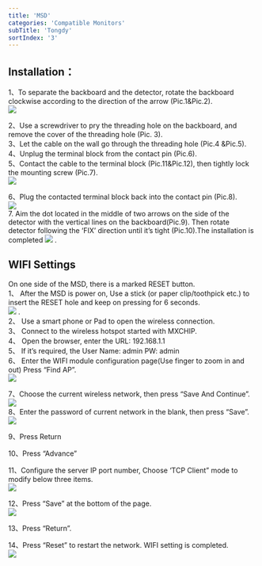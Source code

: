 ```yaml
---
title: 'MSD'
categories: 'Compatible Monitors'
subTitle: 'Tongdy'
sortIndex: '3'
---
```

## Installation：  
1、To separate the backboard and the detector, rotate the backboard clockwise according to the direction of the arrow (Pic.1&Pic.2).    
![](https://user-images.githubusercontent.com/26155270/30017246-075e87d0-918b-11e7-9260-b615580e1af3.png)   
    
2、Use a screwdriver to pry the threading hole on the backboard, and remove the cover of the threading hole (Pic. 3).  
3、Let the cable on the wall go through the threading hole (Pic.4 &Pic.5).  
4、Unplug the terminal block from the contact pin (Pic.6).  
5、Contact the cable to the terminal block (Pic.11&Pic.12), then tightly lock the mounting screw (Pic.7).  
![](https://user-images.githubusercontent.com/26155270/30049164-2071d8f0-924c-11e7-9f08-5af150d78ea4.png)
  
6、Plug the contacted terminal block back into the contact pin (Pic.8).  
![](https://user-images.githubusercontent.com/26155270/30049198-3eebf4b4-924c-11e7-8ca2-f820e7b73e0a.png)   
7. Aim the dot located in the middle of two arrows on the side of the detector with the vertical lines on the backboard(Pic.9). Then rotate detector following the ‘FIX’ direction until it’s tight (Pic.10).The installation is completed 
![](https://user-images.githubusercontent.com/26155270/30049218-5911272e-924c-11e7-81e2-3aece6b7cf6e.png) . 
    
## WIFI Settings
On one side of the MSD, there is a marked RESET button.  
1、 After the MSD is power on, Use a stick (or paper clip/toothpick etc.) to insert the RESET hole and keep on pressing for 6 seconds.  
![](https://user-images.githubusercontent.com/26155270/30016749-f8ee6ece-9188-11e7-8170-4cca0351ce24.png) .   
2、 Use a smart phone or Pad to open the wireless connection.  
3、 Connect to the wireless hotspot started with MXCHIP.    
4、 Open the browser, enter the URL: 192.168.1.1   
5、 If it’s required, the User Name: admin PW: admin   
6、 Enter the WIFI module configuration page(Use finger to zoom in and out) Press “Find AP”.     
![](https://user-images.githubusercontent.com/26155270/30048606-8e880fba-9249-11e7-9154-212b656ca9a4.png)   
  
7、Choose the current wireless network, then press “Save And Continue”.  
![](https://user-images.githubusercontent.com/26155270/30048658-da2b8316-9249-11e7-9612-b4f04bed500d.png)   
8、Enter the password of current network in the blank, then press “Save”.  
![](https://user-images.githubusercontent.com/26155270/30048726-2400b0ce-924a-11e7-8d89-99f84717ca0e.png)  
  
9、Press Return   
  
10、Press “Advance”   
  
11、Configure the server IP port number, Choose ‘TCP Client” mode to modify below three items.   
![](https://user-images.githubusercontent.com/26155270/30048817-9194918c-924a-11e7-808e-f972b79abacb.png)   
  
12、Press “Save” at the bottom of the page.  
![](https://user-images.githubusercontent.com/26155270/30048856-b7e4274e-924a-11e7-843b-af4bdc562964.png)   
    
13、Press “Return”.  
  
14、Press “Reset” to restart the network. WIFI setting is completed.   
![](https://user-images.githubusercontent.com/26155270/30048891-ead95d4a-924a-11e7-9ce2-87c71e827f19.png)   
